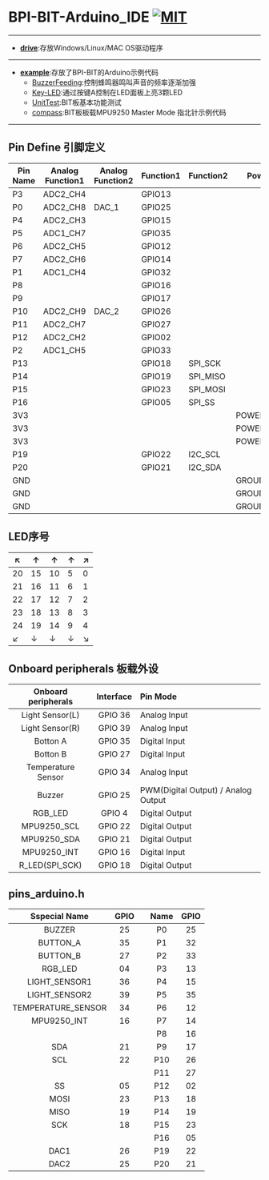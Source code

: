 # BPI-BIT-Arduino_IDE [![MIT](https://img.shields.io/github/license/mashape/apistatus.svg?style=for-the-badge)](./LICENSE)


----------------------------------------------------------
- **[drive](./drive)**:存放Windows/Linux/MAC OS驱动程序
----------------------------------------------------------

- **[example](./example)**:存放了BPI-BIT的Arduino示例代码
  + [BuzzerFeeding](./example/BuzzerFeeding):控制蜂鸣器鸣叫声音的频率逐渐加强
  + [Key-LED](./example/Key-LED):通过按键A控制在LED面板上亮3颗LED
  + [UnitTest](./example/UnitTest):BIT板基本功能测试
  + [compass](./example/compass):BIT板板载MPU9250 Master Mode 指北针示例代码
----------------------------------------------------------


## Pin Define 引脚定义

| Pin Name | Analog Function1 | Analog Function2 | Function1 | Function2 | Power     |
| -------- | ---------------- | ---------------- | --------- | --------- | --------- |
| P3       | ADC2\_CH4        |                  | GPIO13    |           |           |
| P0       | ADC2\_CH8        | DAC\_1           | GPIO25    |           |           |
| P4       | ADC2\_CH3        |                  | GPIO15    |           |           |
| P5       | ADC1\_CH7        |                  | GPIO35    |           |           |
| P6       | ADC2\_CH5        |                  | GPIO12    |           |           |
| P7       | ADC2\_CH6        |                  | GPIO14    |           |           |
| P1       | ADC1\_CH4        |                  | GPIO32    |           |           |
| P8       |                  |                  | GPIO16    |           |           |
| P9       |                  |                  | GPIO17    |           |           |
| P10      | ADC2\_CH9        | DAC\_2           | GPIO26    |           |           |
| P11      | ADC2\_CH7        |                  | GPIO27    |           |           |
| P12      | ADC2\_CH2        |                  | GPIO02    |           |           |
| P2       | ADC1\_CH5        |                  | GPIO33    |           |           |
| P13      |                  |                  | GPIO18    | SPI\_SCK  |           |
| P14      |                  |                  | GPIO19    | SPI\_MISO |           |
| P15      |                  |                  | GPIO23    | SPI\_MOSI |           |
| P16      |                  |                  | GPIO05    | SPI\_SS   |           |
| 3V3      |                  |                  |           |           | POWER:3V3 |
| 3V3      |                  |                  |           |           | POWER:3V3 |
| 3V3      |                  |                  |           |           | POWER:3V3 |
| P19      |                  |                  | GPIO22    | I2C\_SCL  |           |
| P20      |                  |                  | GPIO21    | I2C\_SDA  |           |
| GND      |                  |                  |           |           | GROUND    |
| GND      |                  |                  |           |           | GROUND    |
| GND      |                  |                  |           |           | GROUND    |

## LED序号

| ↖  |  ↑  |  ↑  |  ↑  |  ↗ |
|-----|-----|-----|-----|-----|
| 20  | 15  | 10  | 5   | 0   |
| 21  | 16  | 11  | 6   | 1   |
| 22  | 17  | 12  | 7   | 2   |
| 23  | 18  | 13  | 8   | 3   |
| 24  | 19  | 14  | 9   | 4   |
| ↙  |  ↓  |  ↓  |  ↓  |  ↘ |

## Onboard peripherals 板载外设

| Onboard peripherals| Interface| Pin Mode                            |
|:------------------:|:--------:|:------------------------------------|
| Light Sensor(L)    | GPIO 36  | Analog Input                        |
| Light Sensor(R)    | GPIO 39  | Analog Input                        |
| Botton A           | GPIO 35  | Digital Input                       |
| Botton B           | GPIO 27  | Digital Input                       |
| Temperature Sensor | GPIO 34  | Analog Input                        |
| Buzzer             | GPIO 25  | PWM(Digital Output) / Analog Output |
| RGB_LED            | GPIO 4   | Digital Output                      |
| MPU9250_SCL        | GPIO 22  | Digital Output                      |
| MPU9250_SDA        | GPIO 21  | Digital Output                      |
| MPU9250_INT        | GPIO 16  | Digital Input                       |
| R_LED(SPI_SCK)     | GPIO 18  | Digital Output                      |

## pins_arduino.h

|Sspecial Name       | GPIO| |Name|GPIO|
|:------------------:|:---:|-|:--:|:--:|
| BUZZER             | 25  | | P0 | 25 |
| BUTTON_A           | 35  | | P1 | 32 |
| BUTTON_B           | 27  | | P2 | 33 |
| RGB_LED            | 04  | | P3 | 13 |
| LIGHT_SENSOR1      | 36  | | P4 | 15 |
| LIGHT_SENSOR2      | 39  | | P5 | 35 |
| TEMPERATURE_SENSOR | 34  | | P6 | 12 |
| MPU9250_INT        | 16  | | P7 | 14 |
|                    |     | | P8 | 16 |
| SDA                | 21  | | P9 | 17 |
| SCL                | 22  | | P10| 26 |
|                    |     | | P11| 27 |
| SS                 | 05  | | P12| 02 |
| MOSI               | 23  | | P13| 18 |
| MISO               | 19  | | P14| 19 |
| SCK                | 18  | | P15| 23 |
|                    |     | | P16| 05 |
| DAC1               | 26  | | P19| 22 |
| DAC2               | 25  | | P20| 21 |
